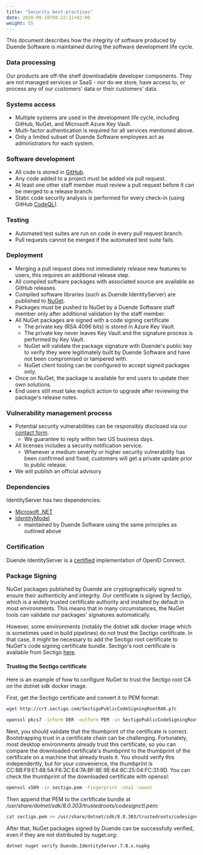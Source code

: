 ```yaml
---
title: "Security best-practices"
date: 2020-09-10T08:22:12+02:00
weight: 55
---
```


This document describes how the integrity of software produced by Duende Software is maintained during the software development life cycle.

### Data processing
Our products are off-the shelf downloadable developer components. They are not managed services or SaaS - nor do we store, have access to, or process any of our customers' data or their customers' data.

### Systems access

* Multiple systems are used in the development life cycle, including GitHub, NuGet, and Microsoft Azure Key Vault.
* Multi-factor authentication is required for all services mentioned above.
* Only a limited subset of Duende Software employees act as administrators for each system.


### Software development

* All code is stored in [GitHub](https://github.com/duendesoftware).
* Any code added to a project must be added via pull request.
* At least one other staff member must review a pull request before it can be merged to a release branch.
* Static code security analysis is performed for every check-in (using GitHub [CodeQL](https://codeql.github.com/)).


### Testing

* Automated test suites are run on code in every pull request branch.
* Pull requests cannot be merged if the automated test suite fails.


### Deployment

* Merging a pull request does not immediately release new features to users, this requires an additional release step.
* All compiled software packages with associated source are available as GitHub releases.
* Compiled software libraries (such as Duende IdentityServer) are published to [NuGet](https://www.nuget.org/).
* Packages must be pushed to NuGet by a Duende Software staff member only after additional validation by the staff member.
* All NuGet packages are signed with a code signing certificate
   * The private key (RSA 4096 bits) is stored in Azure Key Vault. 
   * The private key never leaves Key Vault and the signature process is performed by Key Vault.
   * NuGet will validate the package signature with Duende's public key to verify they were legitimately built by Duende Software and have not been compromised or tampered with.
   * NuGet client tooling can be configured to accept signed packages only.
* Once on NuGet, the package is available for end users to update their own solutions.
* End users still must take explicit action to upgrade after reviewing the package's release notes.

### Vulnerability management process

* Potential security vulnerabilities can be responsibly disclosed via our [contact form](https://duendesoftware.com/contact).
   * We guarantee to reply within two US business days.
* All licenses includes a security notification service.
   * Whenever a medium severity or higher security vulnerability has been confirmed and fixed, customers will get a private update prior to public release.
* We will publish an official advisory

### Dependencies

IdentityServer has two dependencies:

* [Microsoft .NET](https://dot.net)
* [IdentityModel](https://github.com/IdentityModel)
   * maintained by Duende Software using the same principles as outlined above

### Certification

Duende IdentityServer is a [certified](https://openid.net/certification/) implementation of OpenID Connect.

### Package Signing

NuGet packages published by Duende are cryptographically signed to ensure their
authenticity and integrity. Our certificate is signed by Sectigo, which is a widely
trusted certificate authority and installed by default in most environments. This means
that in many circumstances, the NuGet tools can validate our packages' signatures
automatically.

However, some environments (notably the dotnet sdk docker image which is
sometimes used in build pipelines) do not trust the Sectigo certificate. In that case, it might be necessary to add the
Sectigo root certificate to NuGet's code signing certificate bundle. Sectigo's root
certificate is available from Sectigo
[here](http://crt.sectigo.com/SectigoPublicCodeSigningRootR46.p7c).

#### Trusting the Sectigo certificate
Here is an example of how to configure NuGet to trust the Sectigo root CA on the dotnet sdk docker image.

First, get the Sectigo certificate and convert it to PEM format:
```sh
wget http://crt.sectigo.com/SectigoPublicCodeSigningRootR46.p7c

openssl pkcs7 -inform DER -outform PEM -in SectigoPublicCodeSigningRootR46.p7c -print_certs -out sectigo.pem
```

Next, you should validate that the thumbprint of the certificate is correct.
Bootstrapping trust in a certificate chain can be challenging. Fortunately, most
desktop environments already trust this certificate, so you can compare the
downloaded certificate's thumbprint to the thumbprint of the certificate on a
machine that already trusts it. You should verify this independently, but for
your convenience, the thumbprint is
CC:BB:F9:E1:48:5A:F6:3C:E4:7A:BF:8E:9E:64:8C:25:04:FC:31:9D. You can check the
thumbprint of the downloaded certificate with openssl:
```sh
openssl x509 -in sectigo.pem -fingerprint -sha1 -noout
```

Then append that PEM to the certificate bundle at */usr/share/dotnet/sdk/8.0.303/trustedroots/codesignctl.pem*:
```sh
cat sectigo.pem >> /usr/share/dotnet/sdk/8.0.303/trustedroots/codesignctl.pem
```
After that, NuGet packages signed by Duende can be successfully verified, even if they are not distributed by nuget.org:
```sh
dotnet nuget verify Duende.IdentityServer.7.0.x.nupkg
```
